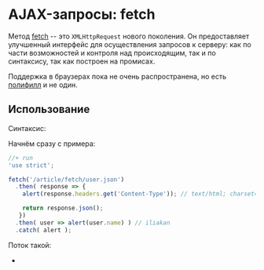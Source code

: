 
# AJAX-запросы: fetch 

Метод [fetch](https://fetch.spec.whatwg.org/) -- это `XMLHttpRequest` нового поколения. Он предоставляет улучшенный интерфейс для осуществления запросов к серверу: как по части возможностей и контроля над происходящим, так и по синтаксису, так как построен на промисах.

Поддержка в браузерах пока не очень распространена, но есть [полифилл](https://github.com/github/fetch) и не один. 

## Использование

Синтаксис:

Начнём сразу с примера:

```js
//+ run
'use strict';

fetch('/article/fetch/user.json')
  .then( response => {
    alert(response.headers.get('Content-Type')); // text/html; charset=utf-8

    return response.json();
   })
  .then( user => alert(user.name) ) // iliakan
  .catch( alert );
```

Поток такой:

<ul>
<li>